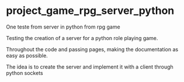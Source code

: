 # project_game_rpg_server_python
One teste from server in python from rpg game 


Testing the creation of a server for a python role playing game.

Throughout the code and passing pages, making the documentation as easy as possible.

The idea is to create the server and implement it with a client through python sockets